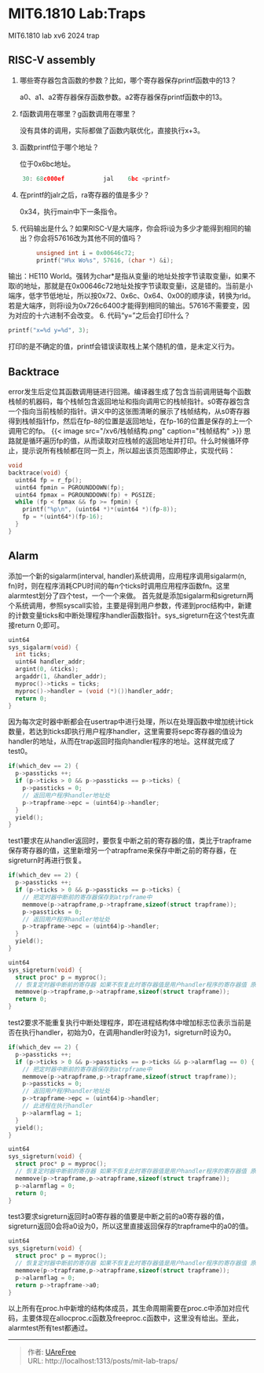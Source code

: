 # MIT6.1810 Lab:Traps


MIT6.1810 lab xv6 2024 trap
<!--more--> 

## RISC-V assembly
1. 哪些寄存器包含函数的参数？比如，哪个寄存器保存printf函数中的13？
   
    a0、a1、a2寄存器保存函数参数。a2寄存器保存printf函数中的13。
2. f函数调用在哪里？g函数调用在哪里？
   
    没有具体的调用，实际都做了函数内联优化，直接执行x+3。
3. 函数printf位于哪个地址？
   
    位于0x6bc地址。
```C
    30: 68c000ef           jal    6bc <printf>
```
4. 在printf的jalr之后，ra寄存器的值是多少？
   
    0x34，执行main中下一条指令。
5. 代码输出是什么？如果RISC-V是大端序，你会将i设为多少才能得到相同的输出？你会将57616改为其他不同的值吗？
```C
        unsigned int i = 0x00646c72;
        printf("H%x Wo%s", 57616, (char *) &i);
```
输出：HE110 World。强转为char*是指从变量i的地址处按字节读取变量i，如果不取i的地址，那就是在0x00646c72地址处按字节读取变量i，这是错的。当前是小端序，低字节低地址，所以按0x72、0x6c、0x64、0x00的顺序读，转换为rld。若是大端序，则将i设为0x726c6400才能得到相同的输出。57616不需要变，因为对应的十六进制不会改变。
6. 代码“y=”之后会打印什么？
```C
printf("x=%d y=%d", 3);
```
打印的是不确定的值，printf会错误读取栈上某个随机的值，是未定义行为。

## Backtrace
error发生后定位其函数调用链进行回溯。编译器生成了包含当前调用链每个函数栈帧的机器码，每个栈帧包含返回地址和指向调用它的栈帧指针。s0寄存器包含一个指向当前栈帧的指针。讲义中的这张图清晰的展示了栈帧结构，从s0寄存器得到栈帧指针fp，然后在fp-8的位置是返回地址，在fp-16的位置是保存的上一个调用它的fp。
{{< image src="/xv6/栈帧结构.png" caption="栈帧结构" >}}
思路就是循环遍历fp的值，从而读取对应栈帧的返回地址并打印。什么时候循环停止，提示说所有栈帧都在同一页上，所以超出该页范围即停止，实现代码：
```C
void
backtrace(void) {
  uint64 fp = r_fp();
  uint64 fpmin = PGROUNDDOWN(fp);
  uint64 fpmax = PGROUNDDOWN(fp) + PGSIZE;
  while (fp < fpmax && fp >= fpmin) {
    printf("%p\n", (uint64 *)*(uint64 *)(fp-8));
    fp = *(uint64*)(fp-16);
  }
}
```
## Alarm
添加一个新的sigalarm(interval, handler)系统调用，应用程序调用sigalarm(n, fn)时，则在程序消耗CPU时间的每n个ticks时调用应用程序函数fn。这里alarmtest划分了四个test，一个一个来做。
首先就是添加sigalarm和sigreturn两个系统调用，参照syscall实验，主要是得到用户参数，传递到proc结构中，新建的计数变量ticks和中断处理程序handler函数指针。sys_sigreturn在这个test先直接return 0;即可。
```C
uint64
sys_sigalarm(void) {
  int ticks;
  uint64 handler_addr;
  argint(0, &ticks);
  argaddr(1, &handler_addr);
  myproc()->ticks = ticks;
  myproc()->handler = (void (*)())handler_addr;
  return 0;
}
```
因为每次定时器中断都会在usertrap中进行处理，所以在处理函数中增加统计tick数量，若达到ticks即执行用户程序handler，这里需要将sepc寄存器的值设为handler的地址，从而在trap返回时指向handler程序的地址。这样就完成了test0。
```C
if(which_dev == 2) {
  p->passticks ++;
  if (p->ticks > 0 && p->passticks == p->ticks) {
    p->passticks = 0;
    // 返回用户程序handler地址处
    p->trapframe->epc = (uint64)p->handler;
  }
  yield();
}
```
test1要求在从handler返回时，要恢复中断之前的寄存器的值，类比于trapframe保存寄存器的值，这里新增另一个atrapframe来保存中断之前的寄存器，在sigreturn时再进行恢复。
```C
if(which_dev == 2) {
  p->passticks ++;
  if (p->ticks > 0 && p->passticks == p->ticks) {
    // 把定时器中断前的寄存器保存到atrpframe中
    memmove(p->atrapframe,p->trapframe,sizeof(struct trapframe));
    p->passticks = 0;
    // 返回用户程序handler地址处
    p->trapframe->epc = (uint64)p->handler;
  }
  yield();
}
```
```C
uint64
sys_sigreturn(void) {
  struct proc* p = myproc();
  // 恢复定时器中断前的寄存器 如果不恢复此时寄存器值是用户handler程序的寄存器值 原返回程序的寄存器值被覆盖所以寄
  memmove(p->trapframe,p->atrapframe,sizeof(struct trapframe));
  return 0;
}
```
test2要求不能重复执行中断处理程序，即在进程结构体中增加标志位表示当前是否在执行handler，初始为0，在调用handler时设为1，sigreturn时设为0。
```C
if(which_dev == 2) {
  p->passticks ++;
  if (p->ticks > 0 && p->passticks == p->ticks && p->alarmflag == 0) {
    // 把定时器中断前的寄存器保存到atrpframe中
    memmove(p->atrapframe,p->trapframe,sizeof(struct trapframe));
    p->passticks = 0;
    // 返回用户程序handler地址处
    p->trapframe->epc = (uint64)p->handler;
    // 此进程在执行handler
    p->alarmflag = 1;
  }
  yield();
}
```
```C
uint64
sys_sigreturn(void) {
  struct proc* p = myproc();
  // 恢复定时器中断前的寄存器 如果不恢复此时寄存器值是用户handler程序的寄存器值 原返回程序的寄存器值被覆盖所以寄
  memmove(p->trapframe,p->atrapframe,sizeof(struct trapframe));
  p->alarmflag = 0;
  return 0;
}
```
test3要求sigreturn返回时a0寄存器的值要是中断之前的a0寄存器的值，sigreturn返回0会将a0设为0，所以这里直接返回保存的trapframe中的a0的值。
```C
uint64
sys_sigreturn(void) {
  struct proc* p = myproc();
  // 恢复定时器中断前的寄存器 如果不恢复此时寄存器值是用户handler程序的寄存器值 原返回程序的寄存器值被覆盖所以寄
  memmove(p->trapframe,p->atrapframe,sizeof(struct trapframe));
  p->alarmflag = 0;
  return p->trapframe->a0;
}
```
以上所有在proc.h中新增的结构体成员，其生命周期需要在proc.c中添加对应代码，主要体现在allocproc.c函数及freeproc.c函数中，这里没有给出。至此，alarmtest所有test都通过。




---

> 作者: [UAreFree](https://github.com/UAreFree)  
> URL: http://localhost:1313/posts/mit-lab-traps/  

